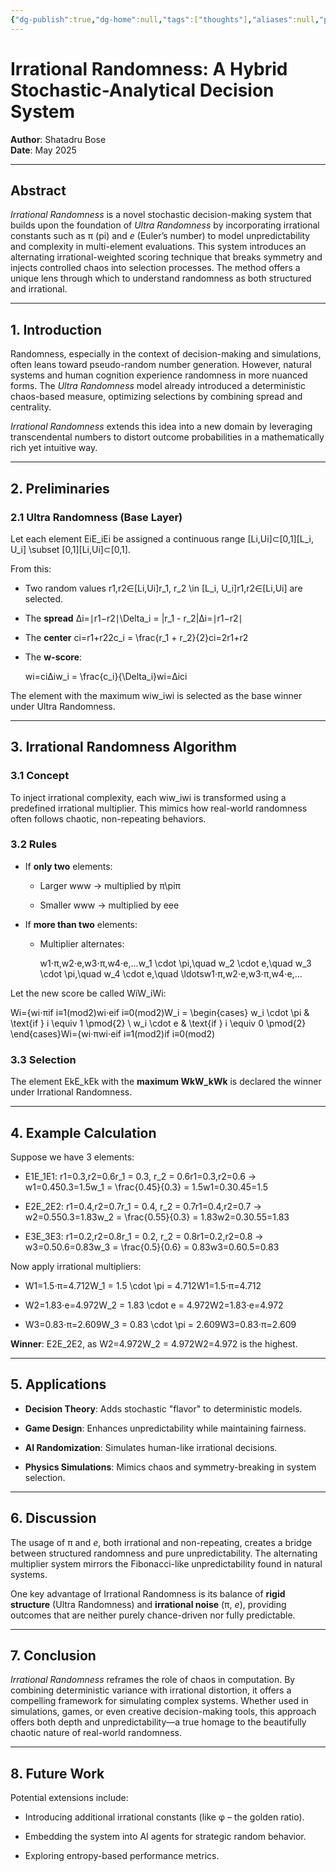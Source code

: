 ```yaml
---
{"dg-publish":true,"dg-home":null,"tags":["thoughts"],"aliases":null,"permalink":"/notes/05-thoughts-resources/irrational-randomness/","dgPassFrontmatter":true,"updated":"2025-05-09T10:46:00.301+05:30"}
---
```


# **Irrational Randomness: A Hybrid Stochastic-Analytical Decision System**

**Author**: Shatadru Bose  
**Date**: May 2025

---

## **Abstract**

_Irrational Randomness_ is a novel stochastic decision-making system that builds upon the foundation of _Ultra Randomness_ by incorporating irrational constants such as π (pi) and _e_ (Euler’s number) to model unpredictability and complexity in multi-element evaluations. This system introduces an alternating irrational-weighted scoring technique that breaks symmetry and injects controlled chaos into selection processes. The method offers a unique lens through which to understand randomness as both structured and irrational.

---

## **1. Introduction**

Randomness, especially in the context of decision-making and simulations, often leans toward pseudo-random number generation. However, natural systems and human cognition experience randomness in more nuanced forms. The _Ultra Randomness_ model already introduced a deterministic chaos-based measure, optimizing selections by combining spread and centrality.

_Irrational Randomness_ extends this idea into a new domain by leveraging transcendental numbers to distort outcome probabilities in a mathematically rich yet intuitive way.

---

## **2. Preliminaries**

### 2.1 Ultra Randomness (Base Layer)

Let each element EiE_iEi​ be assigned a continuous range [Li,Ui]⊂[0,1][L_i, U_i] \subset [0,1][Li​,Ui​]⊂[0,1].

From this:

- Two random values r1,r2∈[Li,Ui]r_1, r_2 \in [L_i, U_i]r1​,r2​∈[Li​,Ui​] are selected.
    
- The **spread** Δi=∣r1−r2∣\Delta_i = |r_1 - r_2|Δi​=∣r1​−r2​∣
    
- The **center** ci=r1+r22c_i = \frac{r_1 + r_2}{2}ci​=2r1​+r2​​
    
- The **w-score**:
    
    wi=ciΔiw_i = \frac{c_i}{\Delta_i}wi​=Δi​ci​​

The element with the maximum wiw_iwi​ is selected as the base winner under Ultra Randomness.

---

## **3. Irrational Randomness Algorithm**

### 3.1 Concept

To inject irrational complexity, each wiw_iwi​ is transformed using a predefined irrational multiplier. This mimics how real-world randomness often follows chaotic, non-repeating behaviors.

### 3.2 Rules

- If **only two** elements:
    
    - Larger www → multiplied by π\piπ
        
    - Smaller www → multiplied by eee
        
- If **more than two** elements:
    
    - Multiplier alternates:
        
        w1⋅π,w2⋅e,w3⋅π,w4⋅e,…w_1 \cdot \pi,\quad w_2 \cdot e,\quad w_3 \cdot \pi,\quad w_4 \cdot e,\quad \ldotsw1​⋅π,w2​⋅e,w3​⋅π,w4​⋅e,…

Let the new score be called WiW_iWi​:

Wi={wi⋅πif i≡1(mod2)wi⋅eif i≡0(mod2)W_i = \begin{cases} w_i \cdot \pi & \text{if } i \equiv 1 \pmod{2} \\ w_i \cdot e & \text{if } i \equiv 0 \pmod{2} \end{cases}Wi​={wi​⋅πwi​⋅e​if i≡1(mod2)if i≡0(mod2)​

### 3.3 Selection

The element EkE_kEk​ with the **maximum WkW_kWk​** is declared the winner under Irrational Randomness.

---

## **4. Example Calculation**

Suppose we have 3 elements:

- E1E_1E1​: r1=0.3,r2=0.6r_1 = 0.3, r_2 = 0.6r1​=0.3,r2​=0.6 → w1=0.450.3=1.5w_1 = \frac{0.45}{0.3} = 1.5w1​=0.30.45​=1.5
    
- E2E_2E2​: r1=0.4,r2=0.7r_1 = 0.4, r_2 = 0.7r1​=0.4,r2​=0.7 → w2=0.550.3=1.83w_2 = \frac{0.55}{0.3} = 1.83w2​=0.30.55​=1.83
    
- E3E_3E3​: r1=0.2,r2=0.8r_1 = 0.2, r_2 = 0.8r1​=0.2,r2​=0.8 → w3=0.50.6=0.83w_3 = \frac{0.5}{0.6} = 0.83w3​=0.60.5​=0.83
    

Now apply irrational multipliers:

- W1=1.5⋅π=4.712W_1 = 1.5 \cdot \pi = 4.712W1​=1.5⋅π=4.712
    
- W2=1.83⋅e=4.972W_2 = 1.83 \cdot e = 4.972W2​=1.83⋅e=4.972
    
- W3=0.83⋅π=2.609W_3 = 0.83 \cdot \pi = 2.609W3​=0.83⋅π=2.609
    

**Winner**: E2E_2E2​, as W2=4.972W_2 = 4.972W2​=4.972 is the highest.

---

## **5. Applications**

- **Decision Theory**: Adds stochastic "flavor" to deterministic models.
    
- **Game Design**: Enhances unpredictability while maintaining fairness.
    
- **AI Randomization**: Simulates human-like irrational decisions.
    
- **Physics Simulations**: Mimics chaos and symmetry-breaking in system selection.
    

---

## **6. Discussion**

The usage of π and _e_, both irrational and non-repeating, creates a bridge between structured randomness and pure unpredictability. The alternating multiplier system mirrors the Fibonacci-like unpredictability found in natural systems.

One key advantage of Irrational Randomness is its balance of **rigid structure** (Ultra Randomness) and **irrational noise** (π, _e_), providing outcomes that are neither purely chance-driven nor fully predictable.

---

## **7. Conclusion**

_Irrational Randomness_ reframes the role of chaos in computation. By combining deterministic variance with irrational distortion, it offers a compelling framework for simulating complex systems. Whether used in simulations, games, or even creative decision-making tools, this approach offers both depth and unpredictability—a true homage to the beautifully chaotic nature of real-world randomness.

---

## **8. Future Work**

Potential extensions include:

- Introducing additional irrational constants (like φ – the golden ratio).
    
- Embedding the system into AI agents for strategic random behavior.
    
- Exploring entropy-based performance metrics.